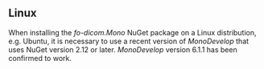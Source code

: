 ## Linux
When installing the *fo-dicom.Mono* NuGet package on a Linux distribution, e.g. Ubuntu, it is necessary to use a recent version of *MonoDevelop* that uses NuGet version 2.12 or later. *MonoDevelop* version 6.1.1 has been confirmed to work.